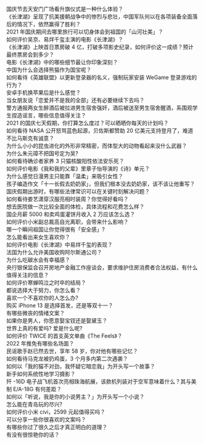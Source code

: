 国庆节去天安门广场看升旗仪式是一种什么体验？  
《长津湖》呈现了抗美援朝战争中的惨烈与悲壮，中国军队何以在各项装备全面落后的情况下，依然赢得了胜利？  
2021 年国庆期间去哪里旅行可以切身体会到祖国的「山河壮美」？  
如何评价吴京、易烊千玺主演的电影《长津湖》？  
《长津湖》上映首日票房破 4 亿，打破多项影史纪录，如何评价这一成绩？预计最终票房会到多少？  
电影《长津湖》中的哪些细节最让你印象深刻？  
中国为什么会选择熊猫作为国宝呢？  
如何看待《英雄联盟》以更新登录器的名义，强制玩家安装 WeGame 登录游戏的行为？  
安卓手机换苹果后是什么感觉？  
当女朋友说「恋爱并不是我的全部」还有必要继续下去吗？  
警方通报两女生醉酒后被拉进男生宿舍强奸，酒后被送至男生宿舍醒酒，系围观学生捏造谣言，哪些信息值得关注？  
2021 的国庆七天假期，你打算怎么度过？可以晒晒你每天的计划吗？  
如何看待 NASA 公开怒骂蓝色起源，贝佐斯都赞助 20 亿美元支持登月了，难道不比马斯克有诚意？  
为什么小小的昆虫进化的外形非常精密，而体型大的动物看起来没什么武器？  
为什么朱元璋不把国号定为吴?  
如何看待确诊者家养 3 只猫核酸阳性依法安乐死？  
如何评价电影《我和我的父辈》里章子怡导演的《诗》单元？  
为什么感觉日漫男主只能靠「温柔」来吸引女性？  
孩子编造作文「十一长假去奶奶家」，但我们根本没去奶奶家，该不该让他重写？  
国庆假期出游时，有哪些法律常识可以在关键时刻解决问题？  
如何看待娄艺潇穿汉服亮相时装周？你觉得好看吗？  
想去医院做一次比较全面的体检，具体流程和花费怎么样？  
国企月薪  5000 和卖鸡蛋灌饼月收入 2 万应该怎么选？  
如何评价小米副总裁高自光离职，会带来什么影响？  
哪一个瞬间祖国让你觉得很有「安全感」?  
怎么能看出来女生喜欢你？  
如何评价电影《长津湖》中易烊千玺的表现？  
法国为什么允许美国收购阿尔斯通公司？  
为什么吃碳水会有幸福感？  
央行银保监会召开房地产金融工作座谈会，要求维护住房消费者合法权益，有什么值得关注的信息？  
如何评价寒蝉鸣泣之时卒的结局？  
都说选择大于努力，你怎么看？  
喜欢一个不喜欢你的人怎么办?  
购买 iPhone 13 是选择首发，还是等双十一？  
有哪些微丧的情绪文案？  
如果你是男人，你愿意娶宝钗还是娶黛玉？  
世界上真的有爱吗? 爱是什么呢?  
如何评价 TWICE 的首支英文单曲《The Feels》？  
2022 年推免有哪些名场面？  
民谣歌手赵已然去世，享年 58 岁，你对他有哪些记忆？  
如何看待马克龙被扔鸡蛋，3 个月多内第二次遇袭？  
如何以「我的猫不对劲，我怀疑它暗恋我」为开头写一个故事？  
新手如何系统性地学习摄影？  
歼 -16D 电子战飞机首次亮相珠海航展，该款机列装对于空军意味着什么？其与美制 E/A-18G 有何差距？  
如何以「听说，我是你的小说男主？」为开头写一个小说？  
怎么能在青岛玩的尽兴?  
如何评价小米 civi，2599 元起值得买吗？  
可以分享一些你很喜欢的文案吗？  
有哪些你过了很久之后才真正明白的道理？  
有没有很惊艳你的话？  
